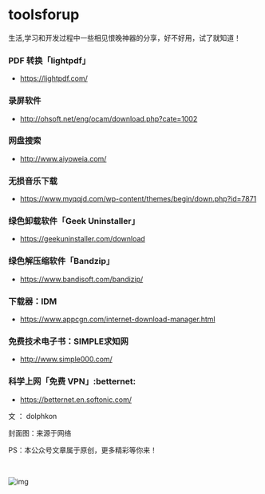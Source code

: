 # toolsforup
生活,学习和开发过程中一些相见恨晚神器的分享，好不好用，试了就知道！


### PDF 转换「lightpdf」
 * https://lightpdf.com/
### 录屏软件
* http://ohsoft.net/eng/ocam/download.php?cate=1002
### 网盘搜索
* http://www.aiyoweia.com/
### 无损音乐下载
* https://www.myqqjd.com/wp-content/themes/begin/down.php?id=7871
### 绿色卸载软件「Geek Uninstaller」
* https://geekuninstaller.com/download
### 绿色解压缩软件「Bandzip」
* https://www.bandisoft.com/bandizip/
### 下载器：IDM
* https://www.appcgn.com/internet-download-manager.html
### 免费技术电子书：SIMPLE求知网
* http://www.simple000.com/
### 科学上网「免费 VPN」:betternet:
* https://betternet.en.softonic.com/

 文  ： dolphkon

封面图：来源于网络

PS：本公众号文章属于原创，更多精彩等你来！

​                         

![img](https://mmbiz.qpic.cn/mmbiz_jpg/IC9v3eF7SujEn3VKib6keW3VzQiajpYPT3S1aEx1M36PmALtnw4DZKNhoRnyyQLb1AuAzmrXRXFibeqUV9UtExeQQ/640)
